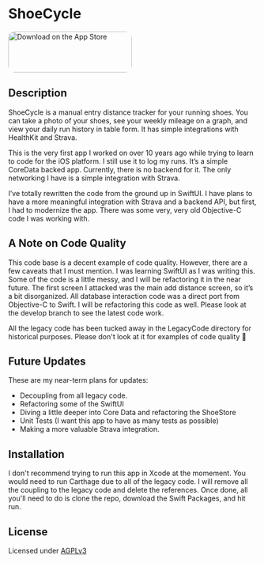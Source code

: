 # ShoeCycle

<a href="https://apps.apple.com/us/app/shoecycle/id509385499?itsct=apps_box_badge&amp;itscg=30200" style="display: inline-block; overflow: hidden; border-radius: 13px; width: 250px; height: 83px;"><img src="https://tools.applemediaservices.com/api/badges/download-on-the-app-store/black/en-us?size=250x83&amp;releaseDate=1332892800" alt="Download on the App Store" style="border-radius: 13px; width: 250px; height: 83px;"></a>

## Description
ShoeCycle is a manual entry distance tracker for your running shoes. You can take a photo of your shoes, see your weekly mileage on a graph, and view your daily run history in table form. It has simple integrations with HealthKit and Strava. 

This is the very first app I worked on over 10 years ago while trying to learn to code for the iOS platform. I still use it to log my runs. It’s a simple CoreData backed app. Currently, there is no backend for it. The only networking I have is a simple integration with Strava. 

I’ve totally rewritten the code from the ground up in SwiftUI. I have plans to have a more meaningful integration with Strava and a backend API, but first, I had to modernize the app. There was some very, very old Objective-C code I was working with.

## A Note on Code Quality

This code base is a decent example of code quality. However, there are a few caveats that I must mention. I was learning SwiftUI as I was writing this. Some of the code is a little messy, and I will be refactoring it in the near future. The first screen I attacked was the main add distance screen, so it’s a bit disorganized. All database interaction code was a direct port from Objective-C to Swift. I will be refactoring this code as well. Please look at the develop branch to see the latest code work. 

All the legacy code has been tucked away in the LegacyCode directory for historical purposes. Please don't look at it for examples of code quality 🙏

## Future Updates
These are my near-term plans for updates:
- Decoupling from all legacy code.
- Refactoring some of the SwiftUI
- Diving a little deeper into Core Data and refactoring the ShoeStore
- Unit Tests (I want this app to have as many tests as possible)
- Making a more valuable Strava integration.

## Installation
I don't recommend trying to run this app in Xcode at the momement. You would need to run Carthage due to all of the legacy code. I will remove all the coupling to the legacy code and delete the references. Once done, all you'll need to do is clone the repo, download the Swift Packages, and hit run.

## License

Licensed under [AGPLv3](https://www.gnu.org/licenses/agpl-3.0.html)